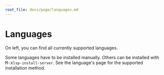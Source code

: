 ```yaml
---
root_file: docs/page/languages.md
---
```

# Languages

On left, you can find all currently supported languages.

Some languages have to be installed manually. Others can be installed with <kbd>M-x</kbd>`lsp-install-server`. See the language's page for the supported installation method.
